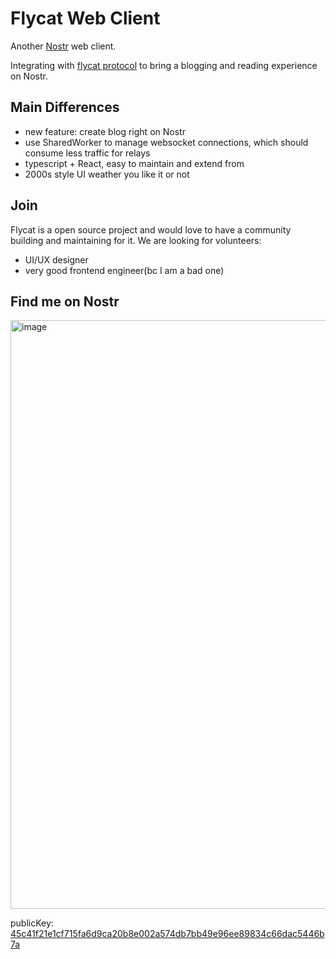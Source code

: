 # Flycat Web Client

Another [Nostr](https://github.com/nostr-protocol/nips) web client.

Integrating with [flycat protocol](https://github.com/digi-monkey/flycat-protocol) to bring a blogging and reading experience on Nostr.

## Main Differences

- new feature: create blog right on Nostr
- use SharedWorker to manage websocket connections, which should consume less traffic for relays
- typescript + React, easy to maintain and extend from
- 2000s style UI weather you like it or not

## Join

Flycat is a open source project and would love to have a community building and maintaining for it. We are looking for volunteers:

- UI/UX designer
- very good frontend engineer(bc I am a bad one)

## Find me on Nostr

<img width="942" alt="image" src="https://user-images.githubusercontent.com/105776364/214579979-5684aba4-d07e-440d-8b33-61bfdce1b0eb.png">

publicKey: [45c41f21e1cf715fa6d9ca20b8e002a574db7bb49e96ee89834c66dac5446b7a](https://flycat-web.vercel.app/user/45c41f21e1cf715fa6d9ca20b8e002a574db7bb49e96ee89834c66dac5446b7a)
